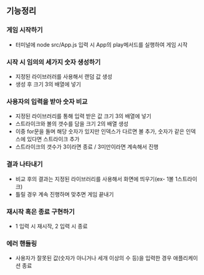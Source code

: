 ## 기능정리

### 게임 시작하기

- 터미널에 node src/App.js 입력 시 App의 play메서드를 실행하여 게임 시작

### 시작 시 임의의 세가지 숫자 생성하기

- 지정된 라이브러러를 사용해서 랜덤 값 생성
- 생성 후 크기 3의 배열에 넣기

### 사용자의 입력을 받아 숫자 비교

- 지정된 라이브러리를 통해 입력 받은 값 크기 3의 배열에 넣기
- 스트라이크와 볼의 갯수를 담을 크기 2의 배열 생성
- 이중 for문을 돌며 해당 숫자가 있지만 인덱스가 다르면 볼 추가, 숫자가 같은 인덱스에 있다면 스트라이크 추가
- 스트라이크의 갯수가 3이라면 종료 / 3미만이라면 계속해서 진행

### 결과 나타내기

- 비교 후의 결과는 지정된 라이브러리를 사용해서 화면에 띄우기(ex- 1볼 1스트라이크)
- 틀릴 경우 계속 진행하며 맞추면 게임 끝내기

### 재시작 혹은 종료 구현하기

- 1 입력 시 재시작, 2 입력 시 종료

### 에러 핸들링

- 사용자가 잘못된 값(숫자가 아니거나 세개 이상의 수 등)을 입력한 경우 애플리케이션 종료
